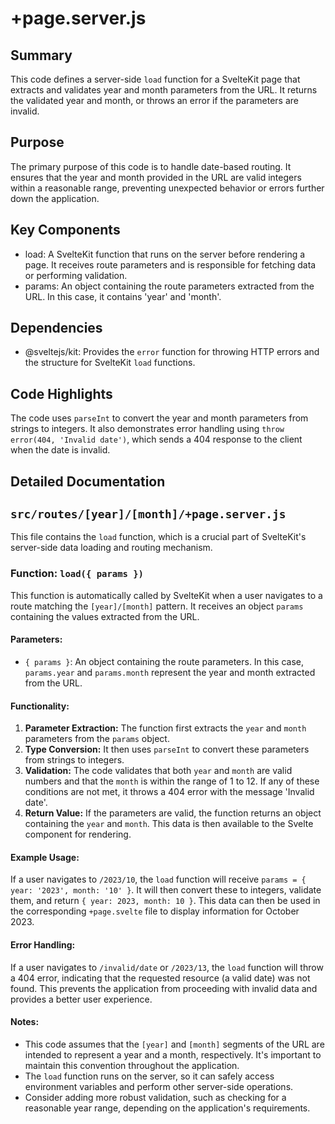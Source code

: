 # +page.server.js

## Summary
This code defines a server-side `load` function for a SvelteKit page that extracts and validates year and month parameters from the URL. It returns the validated year and month, or throws an error if the parameters are invalid.

## Purpose
The primary purpose of this code is to handle date-based routing. It ensures that the year and month provided in the URL are valid integers within a reasonable range, preventing unexpected behavior or errors further down the application.

## Key Components
- load: A SvelteKit function that runs on the server before rendering a page. It receives route parameters and is responsible for fetching data or performing validation.
- params: An object containing the route parameters extracted from the URL. In this case, it contains 'year' and 'month'.

## Dependencies
- @sveltejs/kit: Provides the `error` function for throwing HTTP errors and the structure for SvelteKit `load` functions.

## Code Highlights
The code uses `parseInt` to convert the year and month parameters from strings to integers. It also demonstrates error handling using `throw error(404, 'Invalid date')`, which sends a 404 response to the client when the date is invalid.

## Detailed Documentation
## `src/routes/[year]/[month]/+page.server.js`

This file contains the `load` function, which is a crucial part of SvelteKit's server-side data loading and routing mechanism.

### Function: `load({ params })`

This function is automatically called by SvelteKit when a user navigates to a route matching the `[year]/[month]` pattern. It receives an object `params` containing the values extracted from the URL.

#### Parameters:

*   `{ params }`: An object containing the route parameters. In this case, `params.year` and `params.month` represent the year and month extracted from the URL.

#### Functionality:

1.  **Parameter Extraction:** The function first extracts the `year` and `month` parameters from the `params` object.
2.  **Type Conversion:** It then uses `parseInt` to convert these parameters from strings to integers.
3.  **Validation:** The code validates that both `year` and `month` are valid numbers and that the `month` is within the range of 1 to 12. If any of these conditions are not met, it throws a 404 error with the message 'Invalid date'.
4.  **Return Value:** If the parameters are valid, the function returns an object containing the `year` and `month`. This data is then available to the Svelte component for rendering.

#### Example Usage:

If a user navigates to `/2023/10`, the `load` function will receive `params = { year: '2023', month: '10' }`. It will then convert these to integers, validate them, and return `{ year: 2023, month: 10 }`. This data can then be used in the corresponding `+page.svelte` file to display information for October 2023.

#### Error Handling:

If a user navigates to `/invalid/date` or `/2023/13`, the `load` function will throw a 404 error, indicating that the requested resource (a valid date) was not found. This prevents the application from proceeding with invalid data and provides a better user experience.

#### Notes:

*   This code assumes that the `[year]` and `[month]` segments of the URL are intended to represent a year and a month, respectively.  It's important to maintain this convention throughout the application.
*   The `load` function runs on the server, so it can safely access environment variables and perform other server-side operations.
*   Consider adding more robust validation, such as checking for a reasonable year range, depending on the application's requirements.
